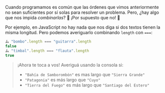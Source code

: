 Cuando programamos es común que las órdenes que vimos anteriormente no sean suficientes por sí solas para resolver un problema. Pero, ¿hay algo que nos impida _combinarlas_? :thinking: ¡Por supuesto que no! :handshake:

Por ejemplo, en JavaScript no hay nada que nos diga si dos textos tienen la misma longitud. Pero podemos averiguarlo combinando `length` con `===`: 

```javascript
ム "bombo".length === "guitarra".length
false
ム "timbal".length === "flauta".length
true
```

> ¡Ahora te toca a vos! Averiguá usando la consola si:
>
> * `"Bahía de Samborombón"` es mas largo que `"Sierra Grande"`
> * `"Patagonia"` es más largo que `"Cuyo"`
> * `"Tierra del Fuego"` es más largo que `"Santiago del Estero"` 
